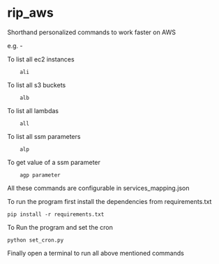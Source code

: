 # rip_aws
Shorthand personalized commands to work faster on AWS

e.g. - 

To list all ec2 instances

        ali
        
To list all s3 buckets
        
        alb
        
To list all lambdas

        all
        
To list all ssm parameters

        alp
        
To get value of a ssm parameter

        agp parameter
    
All these commands are configurable in services_mapping.json
        

To run the program first install the dependencies from requirements.txt

    pip install -r requirements.txt
    

To Run the program and set the cron
    
    python set_cron.py
    
Finally open a terminal to run all above mentioned commands 

